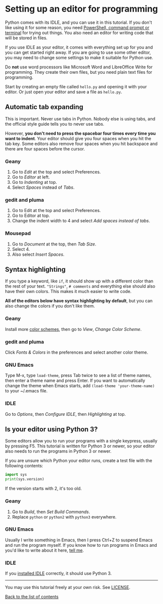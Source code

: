 # Setting up an editor for programming

Python comes with its IDLE, and you can use it in this tutorial. If you
don't like using it for some reason, you need
[PowerShell, command prompt or terminal](installing-python.md) for
trying out things. You also need an editor for writing code that will
be stored in files.

If you use IDLE as your editor, it comes with everything set up for you
and you can get started right away. If you are going to use some other
editor, you may need to change some settings to make it suitable for
Python use.

Do **not** use word processors like Microsoft Word and LibreOffice
Write for programming. They create their own files, but you need plain
text files for programming.

Start by creating an empty file called `hello.py` and opening it with
your editor. Or just open your editor and save a file as `hello.py`.

## Automatic tab expanding

This is important. Never use tabs in Python. Nobody else is using tabs,
and the official style guide tells you to never use tabs.

However, **you don't need to press the spacebar four times every time
you want to indent**. Your editor should give you four spaces when you
hit the tab key. Some editors also remove four spaces when you hit
backspace and there are four spaces before the cursor.

### Geany

1. Go to *Edit* at the top and select Preferences.
2. Go to *Editor* at left.
2. Go to *Indenting* at top.
4. Select *Spaces* instead of *Tabs*.

### gedit and pluma

1. Go to Edit at the top and select Preferences.
2. Go to Editor at top.
3. Change the indent width to 4 and select *Add spaces instead of tabs*.

### Mousepad

1. Go to *Document* at the top, then *Tab Size*.
2. Select 4.
3. Also select *Insert Spaces*.

## Syntax highlighting

If you type a keyword, like `if`, it should show up with a different
color than the rest of your text. `"Strings"`, `# comments` and
everything else should also have their own colors. This makes it much
easier to write code.

**All of the editors below have syntax highlighting by default**, but
you can also change the colors if you don't like them.

### Geany

Install more [color schemes](https://www.geany.org/Download/Extras#colors),
then go to *View*, *Change Color Scheme*.

### gedit and pluma

Click *Fonts & Colors* in the preferences and select another color
theme.

### GNU Emacs

Type M-x, type `load-theme`, press Tab twice to see a list of theme
names, then enter a theme name and press Enter. If you want to
automatically change the theme when Emacs starts, add
`(load-theme 'your-theme-name)` to your ~/.emacs file.

### IDLE

Go to *Options*, then *Configure IDLE*, then *Highlighting* at top.

## Is your editor using Python 3?

Some editors allow you to run your programs with a single keypress,
usually by pressing F5. This tutorial is written for Python 3 or newer,
so your editor also needs to run the programs in Python 3 or newer.

If you are unsure which Python your editor runs, create a test file
with the following contents:

```py
import sys
print(sys.version)
```

If the version starts with 2, it's too old.

### Geany

1. Go to *Build*, then *Set Build Commands*.
2. Replace `python` or `python2` with `python3` everywhere.

### GNU Emacs

Usually I write something in Emacs, then I press Ctrl+Z to suspend
Emacs and run the program myself. If you know how to run programs in
Emacs and you'd like to write about it here, [tell me](contact-me.md).

### IDLE

If you [installed IDLE](installing-python.md) correctly, it should use
Python 3.

***

You may use this tutorial freely at your own risk. See [LICENSE](LICENSE).

[Back to the list of contents](README.md)
